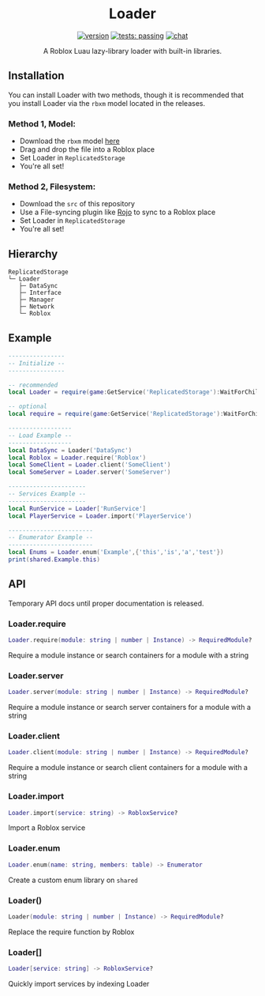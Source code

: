 <div align="center">
<h1>Loader</h1>

[![version](https://img.shields.io/badge/version-v1.0.0-red)](https://github.com/Mullets-Gavin/Loader/releases/tag/v1.0.0) [![tests: passing](https://img.shields.io/badge/tests-passing-brightgreen)](https://github.com/Mullets-Gavin/Loader/tree/master/tests) [![chat](https://img.shields.io/discord/281959162470989834?color=blue)](https://discord.gg/dZYyvBu)

A Roblox Luau lazy-library loader with built-in libraries.
</div>

## Installation
You can install Loader with two methods, though it is recommended that you install Loader via the `rbxm` model located in the releases.

### Method 1, Model:
* Download the `rbxm` model [here](https://github.com/Mullets-Gavin/Loader/releases/tag/v1.0.0)
* Drag and drop the file into a Roblox place
* Set Loader in `ReplicatedStorage`
* You're all set!

### Method 2, Filesystem:
* Download the `src` of this repository
* Use a File-syncing plugin like [Rojo](https://github.com/rojo-rbx/rojo) to sync to a Roblox place
* Set Loader in `ReplicatedStorage`
* You're all set!

## Hierarchy
```
ReplicatedStorage
└─ Loader
   ├─ DataSync
   ├─ Interface
   ├─ Manager
   ├─ Network
   └─ Roblox
```

## Example
```lua
----------------
-- Initialize --
----------------

-- recommended
local Loader = require(game:GetService('ReplicatedStorage'):WaitForChild('Loader'))

-- optional
local require = require(game:GetService('ReplicatedStorage'):WaitForChild('Loader'))

------------------
-- Load Example --
------------------
local DataSync = Loader('DataSync')
local Roblox = Loader.require('Roblox')
local SomeClient = Loader.client('SomeClient')
local SomeServer = Loader.server('SomeServer')

----------------------
-- Services Example --
----------------------
local RunService = Loader['RunService']
local PlayerService = Loader.import('PlayerService')

------------------------
-- Enumerator Example --
------------------------
local Enums = Loader.enum('Example',{'this','is','a','test'})
print(shared.Example.this)
```

## API
Temporary API docs until proper documentation is released.

### Loader.require
```lua
Loader.require(module: string | number | Instance) -> RequiredModule?
```
Require a module instance or search containers for a module with a string

### Loader.server
```lua
Loader.server(module: string | number | Instance) -> RequiredModule?
```
Require a module instance or search server containers for a module with a string

### Loader.client
```lua
Loader.client(module: string | number | Instance) -> RequiredModule?
```
Require a module instance or search client containers for a module with a string

### Loader.import
```lua
Loader.import(service: string) -> RobloxService?
```
Import a Roblox service

### Loader.enum
```lua
Loader.enum(name: string, members: table) -> Enumerator
```
Create a custom enum library on `shared`

### Loader()
```lua
Loader(module: string | number | Instance) -> RequiredModule?
```
Replace the require function by Roblox

### Loader[]
```lua
Loader[service: string] -> RobloxService?
```
Quickly import services by indexing Loader
